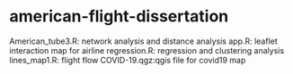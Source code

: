 # american-flight-dissertation
American_tube3.R: network analysis and distance analysis
app.R: leaflet interaction map for airline
regression.R: regression and clustering analysis
lines_map1.R: flight flow
COVID-19.qgz:qgis file for covid19 map

